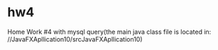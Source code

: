 # hw4
Home Work #4  with mysql query(the main java class file is located in: //JavaFXApllication10/srcJavaFXApllication10)
